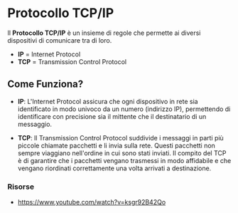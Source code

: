 # Protocollo TCP/IP

Il **Protocollo TCP/IP** è un insieme di regole che permette ai diversi dispositivi di comunicare tra di loro.

- **IP** = Internet Protocol
- **TCP** = Transmission Control Protocol

## Come Funziona?

- **IP**: L'Internet Protocol assicura che ogni dispositivo in rete sia identificato in modo univoco da un numero (indirizzo IP), permettendo di identificare con precisione sia il mittente che il destinatario di un messaggio.

- **TCP**: Il Transmission Control Protocol suddivide i messaggi in parti più piccole chiamate pacchetti e li invia sulla rete. Questi pacchetti non sempre viaggiano nell'ordine in cui sono stati inviati. Il compito del TCP è di garantire che i pacchetti vengano trasmessi in modo affidabile e che vengano riordinati correttamente una volta arrivati a destinazione.

### Risorse

- https://www.youtube.com/watch?v=ksgr92B42Qo